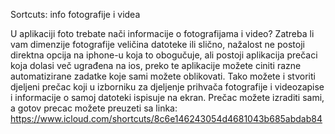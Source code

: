 

Sortcuts: info fotografije i videa

U aplikaciji foto trebate nači informacije o fotografijama i video? 
Zatreba li vam dimenzije fotografije veličina datoteke ili slično, nažalost ne postoji direktna opcija na iphone-u koja to obogučuje, ali postoji aplikacija prečaci koja dolasi več ugrađena na ios, preko te aplikacije možete ciniti razne automatizirane zadatke koje sami možete oblikovati. 
Tako možete i stvoriti djeljeni prečac koji u izborniku za djeljenje prihvača fotografije i videozapise i informacije o samoj datoteki ispisuje na ekran. 
Prečac možete izraditi sami, a gotov precac možete preuzeti sa linka:
https://www.icloud.com/shortcuts/8c6e146243054d4681043b685abdab84
